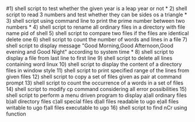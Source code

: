 #1) shell script to test whether the given year is a leap year or not   *
2) shell script to read 3 numbers and test whether they can be sides os a triangle *
3) shell script using command line to print the prime number between two numbers *
4) shell script to rename all ordinary files in a directory with file name pid of shell
5) shell script to compare two files if the files are identical delete one
6) shell script to count the number of words and lines in a file
7) shell script to display message "Good Morning,Good Afternoon,Good evening and Good Night" according to system time *
8) shell script to display a file from last line to first line
9) shell script to delete all lines containing word linux
10) shell script to display the content of a directory files in window style
11) shell script to print specified range of the lines from given files
12) shell script to copy a set of files given as pair at command prompt
13) shell script to count the occurrence of a words in a set of files
14) shell script to modify cp command considering all error possibilities
15) shell script to perform a menu driven program to display
	a)all ordinary files
	b)all directory files
	c)all special files
	d)all files readable to ugo
	e)all files writable to ugo
	f)all files executable to ugo
16) shell script to find nCr using function
